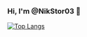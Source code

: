 ### Hi, I'm @NikStor03 👋

[![Top Langs](https://github-readme-stats.vercel.app/api/top-langs/?username=NikStor03&layout=compact&theme=radical)](https://github.com/NikStor03)

